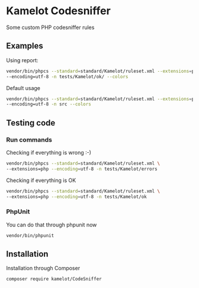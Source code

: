 # Kamelot Codesniffer

Some custom PHP codesniffer rules

## Examples

Using report:

```bash
vendor/bin/phpcs --standard=standard/Kamelot/ruleset.xml --extensions=php \
--encoding=utf-8 -n tests/Kamelot/ok/ --colors
```

Default usage
```bash
vendor/bin/phpcs --standard=standard/Kamelot/ruleset.xml --extensions=php \
--encoding=utf-8 -n src --colors
```

## Testing code

### Run commands

Checking if everything is wrong :-)

```bash
vendor/bin/phpcs --standard=standard/Kamelot/ruleset.xml \
--extensions=php --encoding=utf-8 -n tests/Kamelot/errors
```

Checking if everything is OK

```bash
vendor/bin/phpcs --standard=standard/Kamelot/ruleset.xml \
--extensions=php --encoding=utf-8 -n tests/Kamelot/ok
```

### PhpUnit
You can do that through phpunit now


```bash
vendor/bin/phpunit
```




## Installation

Installation through Composer

    composer require kamelot/CodeSniffer   
